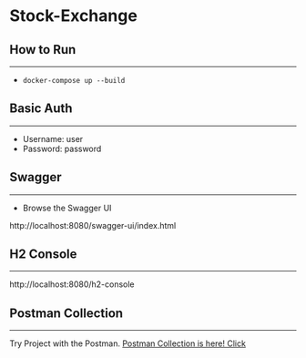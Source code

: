 # Stock-Exchange

## How to Run
_________________________________________________
- `docker-compose up --build`
## Basic Auth
_________________________________________________
- Username: user
- Password: password

## Swagger
_________________________________________________
- Browse the Swagger UI

http://localhost:8080/swagger-ui/index.html

## H2 Console
_________________________________________________

http://localhost:8080/h2-console

## Postman Collection
_________________________________________________
Try Project with the Postman.
[ Postman Collection is here! Click](stock-exchange.postman_collection.json)
